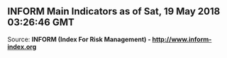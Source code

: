 ## INFORM Main Indicators as of Sat, 19 May 2018 03:26:46 GMT

Source: **INFORM (Index For Risk Management) - http://www.inform-index.org**